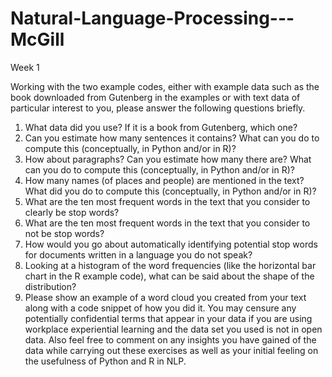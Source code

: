 # Natural-Language-Processing---McGill

Week 1 

Working with the two example codes, either with example data such as the book downloaded
from Gutenberg in the examples or with text data of particular interest to you, please answer
the following questions briefly.
1. What data did you use? If it is a book from Gutenberg, which one?
2. Can you estimate how many sentences it contains? What can you do to compute this
(conceptually, in Python and/or in R)?
3. How about paragraphs? Can you estimate how many there are? What can you do to
compute this (conceptually, in Python and/or in R)?
4. How many names (of places and people) are mentioned in the text? What did you do to
compute this (conceptually, in Python and/or in R)?
5. What are the ten most frequent words in the text that you consider to clearly be stop
words?
6. What are the ten most frequent words in the text that you consider to not be stop words?
7. How would you go about automatically identifying potential stop words for documents
written in a language you do not speak?
8. Looking at a histogram of the word frequencies (like the horizontal bar chart in the R
example code), what can be said about the shape of the distribution?
9. Please show an example of a word cloud you created from your text along with a code
snippet of how you did it.
You may censure any potentially confidential terms that appear in your data if you are
using workplace experiential learning and the data set you used is not in open data.
Also feel free to comment on any insights you have gained of the data while carrying out
these exercises as well as your initial feeling on the usefulness of Python and R in NLP.

